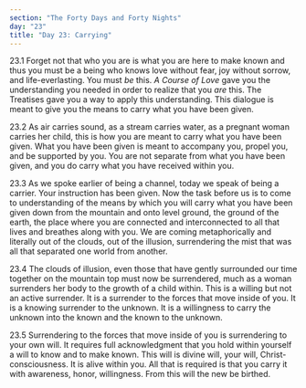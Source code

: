 ```yaml
---
section: "The Forty Days and Forty Nights"
day: "23"
title: "Day 23: Carrying"
---
```


23.1 Forget not that who you are is what you are here to make known and
thus you must be a being who knows love without fear, joy without
sorrow, and life-everlasting. You must *be* this. *A Course of Love* gave
you the understanding you needed in order to realize that you *are* this.
The Treatises gave you a way to apply this understanding. This dialogue
is meant to give you the means to carry what you have been given. 

23.2 As air carries sound, as a stream carries water, as a pregnant
woman carries her child, this is how you are meant to carry what you
have been given. What you have been given is meant to accompany you,
propel you, and be supported by you. You are not separate from what you
have been given, and you do carry what you have received within you. 

23.3 As we spoke earlier of being a channel, today we speak of being a
carrier.  Your instruction has been given. Now the task before us is to
come to understanding of the means by which you will carry what you have
been given down from the mountain and onto level ground, the ground of
the earth, the place where you are connected and interconnected to all
that lives and breathes along with you. We are coming metaphorically and
literally out of the clouds, out of the illusion, surrendering the mist
that was all that separated one world from another. 

23.4 The clouds of illusion, even those that have gently surrounded our
time together on the mountain top must now be surrendered, much as a
woman surrenders her body to the growth of a child within. This is a
willing but not an active surrender. It is a surrender to the forces
that move inside of you. It is a knowing surrender to the unknown. It is
a willingness to carry the unknown into the known and the known to the
unknown.

23.5 Surrendering to the forces that move inside of you is surrendering
to your own will. It requires full acknowledgment that you hold within
yourself a will to know and to make known. This will is divine will,
your will, Christ-consciousness. It is alive within you. All that is
required is that you carry it with awareness, honor, willingness. From
this will the new be birthed.

